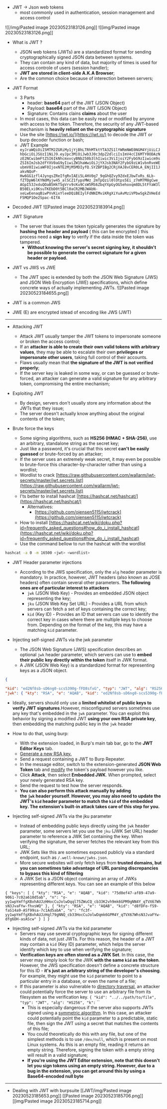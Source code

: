
* JWT -> Json web tokens
	*  most commonly used in authentication, session management and access control

![[/img/Pasted image 20230523183126.png]]
![[img/Pasted image 20230523183126.png]]

* What is JWT ?
	* JSON web tokens (JWTs) are a standardized format for sending cryptographically signed JSON data between systems.
	* They can contain any kind of data, but majority of times is used for access controle of users (session handler);
	* **JWT are stored in client-side A.K.A Browser**;
	* Are the common choice because of interection between servers;

* JWT Format
	* 3 Parts
		* header: **base64** part of the JWT (JSON Object)
		* Payload: **base64** part of the JWT (JSON Object)
		* Signature: Contains clains **claims** about the user
	 * In most cases, this data can be easily read or modified by anyone with access to the token. Therefore, the security of any JWT-based mechanism is **heavily reliant on the cryptographic signature**
	* Use the site [https://jwt.io/](https://jwt.io/) to decode the JWT or burp decoder function or bash;
	* JWT Example
	 ``` eyJraWQiOiI5MTM2ZGRiMy1jYjBhLTRhMTktYTA3ZS1lYWRmNWE0NGM4YjUiLCJhbGciOiJSUzI1NiJ9.eyJpc3MiOiJwb3J0c3dpZ2dlciIsImV4cCI6MTY0ODAzNzE2NCwibmFtZSI6IkNhcmxvcyBNb250b3lhIiwic3ViIjoiY2FybG9zIiwicm9sZSI6ImJsb2dfYXV0aG9yIiwiZW1haWwiOiJjYXJsb3NAY2FybG9zLW1vbnRveWEubmV0IiwiaWF0IjoxNTE2MjM5MDIyfQ.SYZBPIBg2CRjXAJ8vCER0LA_ENjII1JakvNQoP-Hw6GG1zfl4JyngsZReIfqRvIAEi5L4HV0q7_9qGhQZvy9ZdxEJbwTxRs_6Lb-fZTDpW6lKYNdMyjw45_alSCZ1fypsMWz_2mTpQzil0lOtps5Ei_z7mM7M8gCwe_AGpI53JxduQOaB5HkT5gVrv9cKu9CsW5MS6ZbqYXpGyOG5ehoxqm8DL5tFYaW3lB50ELxi0KsuTKEbD0t5BCl0aCR2MBJWAbN-xeLwEenaqBiwPVvKixYleeDQiBEIylFdNNIMviKRgXiYuAvMziVPbwSgkZVHeEdF5MQP1Oe2Spac-6IfA```

* Decoded JWT
![[Pasted image 20230523183914.png]]


* JWT Signature
	* The server that issues the token typically generates the signature by **hashing the header and payload** ( this can be encrypted ) this process need a  **sign key** to verify if the data inside the token was tampered. 
		* **Without knowing the server's secret signing key, it shouldn't be possible to generate the correct signature for a given header or payload.**

* JWT vs JWS vs JWE
	* The JWT spec is extended by both the JSON Web Signature (JWS) and JSON Web Encryption (JWE) specifications, which define concrete ways of actually implementing JWTs.
![[Pasted image 20230523184655.png]]

* JWT is a common JWS 
* JWE (E) are encrypted istead of encoding like JWS (JWT)

---

* Attacking JWT
	* Attack JWT usually tamper the JWT tokens to impersonate someone or broken the access control;
	* If an **attacker is able to create their own valid tokens with arbitrary values**, they may be able to escalate their own **privileges or impersonate other users**, taking full control of their accounts.
	* Flaws usually mean that **the signature of the JWT is not verified properly**;
	* If the server key is leaked in some way, or can be guessed or brute-forced, an attacker can generate a valid signature for any arbitrary token, compromising the entire mechanism;

* Exploiting JWT
	* By design, servers don't usually store any information about the JWTs that they issue;
	* The server doesn't actually know anything about the original contents of the token;

* Brute force the keys
	* Some signing algorithms, such as **HS256 (HMAC + SHA-256)**, use an arbitrary, standalone string as the secret key;
	* Just like a password, it's crucial that this secret **can't be easily guessed** or brute-forced by an attacker;
	* If the server uses an extremely weak secret, it may even be possible to brute-force this character-by-character rather than using a wordlist;
	* Wordlist to crack [https://raw.githubusercontent.com/wallarm/jwt-secrets/master/jwt.secrets.list](https://raw.githubusercontent.com/wallarm/jwt-secrets/master/jwt.secrets.list)
	* I'ts better to install hashcat [https://hashcat.net/hashcat/](https://hashcat.net/hashcat/)
		* Alternatives:
			* [https://github.com/ojensen5115/jwtcrack](https://github.com/ojensen5115/jwtcrack)
	* How to install [https://hashcat.net/wiki/doku.php?id=frequently_asked_questions#how_do_i_install_hashcat](https://hashcat.net/wiki/doku.php?id=frequently_asked_questions#how_do_i_install_hashcat)
	* Use the command bellow to run the hashcat with the wordlist
```bash
hashcat -a 0 -m 16500 <jwt> <wordlist>
```

* JWT Header parameter injections
	* According to the JWS specification, only the `alg` header parameter is mandatory. In practice, however, JWT headers (also known as JOSE headers) often contain several other parameters. **The following ones are of particular interest to attackers**
		* `jwk` (JSON Web Key) - Provides an embedded JSON object representing the key;
		*  `jku` (JSON Web Key Set URL) - Provides a URL from which servers can fetch a set of keys containing the correct key;
		* `kid` (Key ID) - Provides an ID that servers can use to identify the correct key in cases where there are multiple keys to choose from. Depending on the format of the key, this may have a matching `kid` parameter.

* Injecting self-signed JWTs via the jwk parameter
	* The JSON Web Signature (JWS) specification describes an optional `jwk` header parameter, which servers can use to **embed their public key directly within the token** itself in JWK format.
	* A JWK (JSON Web Key) is a standardized format for representing keys as a JSON object.
```json
{ 

"kid": "ed2Nf8sb-sD6ng0-scs5390g-fFD8sfxG", "typ": "JWT", "alg": "RS256", 
"jwk": { "kty": "RSA", "e": "AQAB", "kid": "ed2Nf8sb-sD6ng0-scs5390g-fFD8sfxG", "n": "yy1wpYmffgXBxhAUJzHHocCuJolwDqql75ZWuCQ_cb33K2vh9m" } }

```

* Ideally, servers should only use a **limited whitelist of public keys to verify JWT signatures**.However, misconfigured servers sometimes use any key that's embedded in the `jwk` parameter. You can exploit this behavior by signing a modified JWT **using your own RSA private key**, then embedding the matching public key in the `jwk` header
* How to do that, using burp:
	* With the extension loaded, in Burp's main tab bar, go to the **JWT Editor Keys** tab.
	* [Generate a new RSA key.](https://portswigger.net/burp/documentation/desktop/testing-workflow/session-management/jwts#adding-a-jwt-signing-key)
	* Send a request containing a JWT to Burp Repeater.
	* In the message editor, switch to the extension-generated **JSON Web Token** tab and [modify](https://portswigger.net/burp/documentation/desktop/testing-workflow/session-management/jwts#editing-jwts) the token's payload however you like.
	* Click **Attack**, then select **Embedded JWK**. When prompted, select your newly generated RSA key.
	* Send the request to test how the server responds.
	* **You can also perform this attack manually by adding the `jwk` header yourself. However, you may also need to update the JWT's `kid` header parameter to match the `kid` of the embedded key. The extension's built-in attack takes care of this step for you.**

* Injecting self-signed JWTs via the jku parameter
	* Instead of embedding public keys directly using the `jwk` header parameter, some servers let you use the `jku` (JWK Set URL) header parameter to reference a JWK Set containing the key. When verifying the signature, the server fetches the relevant key from this URL;
	* JWK Sets like this are sometimes exposed publicly via a standard endpoint, such as `/.well-known/jwks.json`.
	* More secure websites will only fetch keys from **trusted domains, but you can sometimes take advantage of URL parsing discrepancies to bypass this kind of filtering**
	* A JWK Set is a JSON object containing an array of JWKs representing different keys. You can see an example of this below

`{ "keys": [ { "kty": "RSA", "e": "AQAB", "kid": "75d0ef47-af89-47a9-9061-7c02a610d5ab", "n": "o-yy1wpYmffgXBxhAUJzHHocCuJolwDqql75ZWuCQ_cb33K2vh9mk6GPM9gNN4Y_qTVX67WhsN3JvaFYw-fhvsWQ" }, { "kty": "RSA", "e": "AQAB", "kid": "d8fDFo-fS9-faS14a9-ASf99sa-7c1Ad5abA", "n": "fc3f-yy1wpYmffgXBxhAUJzHql79gNNQ_cb33HocCuJolwDqmk6GPM4Y_qTVX67WhsN3JvaFYw-dfg6DH-asAScw" } ] }`

* Injecting self-signed JWTs via the kid parameter
	* Servers may use several cryptographic keys for signing different kinds of data, not just JWTs. For this reason, the header of a JWT may contain a `kid` (Key ID) parameter, which helps the server identify which key to use when verifying the signature;
	* **Verification keys are often stored as a JWK Set**. In this case, the server may simply look for the JWK **with the same `kid` as the token**. However, the JWS specification doesn't define a concrete structure for this ID - **it's just an arbitrary string of the developer's choosing**. For example, they might use the `kid` parameter to point to a particular entry in a database, or even the name of a file;
	* If this parameter is also vulnerable to [directory traversal](https://portswigger.net/web-security/file-path-traversal), an attacker could potentially force the server to use an arbitrary file from its filesystem as the verification key.
	  `{ "kid": "../../path/to/file", "typ": "JWT", "alg": "HS256", "k":`
	  ``
	  * This is especially dangerous if the server also supports JWTs signed using a [symmetric algorithm](https://portswigger.net/web-security/jwt/algorithm-confusion#symmetric-vs-asymmetric-algorithms). In this case, an attacker could potentially point the `kid` parameter to a predictable, static file, then sign the JWT using a secret that matches the contents of this file;
	  * You could theoretically do this with any file, but one of the simplest methods is to use `/dev/null`, which is present on most Linux systems. As this is an empty file, reading it returns an empty string. Therefore, signing the token with a empty string will result in a valid signature;
	  * **If you're using the JWT Editor extension, note that this doesn't let you sign tokens using an empty string. However, due to a bug in the extension, you can get around this by using a Base64-encoded null byte**

--- 

* Dealing with JWT with burpsuite
[[JWT/img/Pasted image 20230523185653.png]]
[[Pasted image 20230523185706.png]]
[[img/Pasted image 20230523185714.png]]



